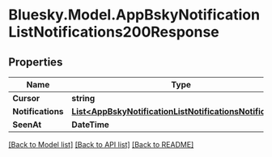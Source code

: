 # Bluesky.Model.AppBskyNotificationListNotifications200Response

## Properties

Name | Type | Description | Notes
------------ | ------------- | ------------- | -------------
**Cursor** | **string** |  | [optional] 
**Notifications** | [**List&lt;AppBskyNotificationListNotificationsNotification&gt;**](AppBskyNotificationListNotificationsNotification.md) |  | 
**SeenAt** | **DateTime** |  | [optional] 

[[Back to Model list]](../README.md#documentation-for-models) [[Back to API list]](../README.md#documentation-for-api-endpoints) [[Back to README]](../README.md)

